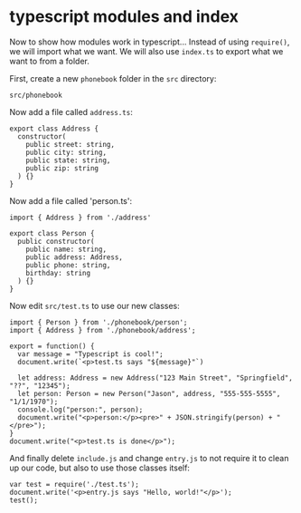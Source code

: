 # typescript modules and index

Now to show how modules work in typescript...  Instead of using `require()`,
we will import what we want.  We will also use `index.ts` to export what we want
to from a folder.

First, create a new `phonebook` folder in the `src` directory:

    src/phonebook
    
Now add a file called `address.ts`:

    export class Address {
      constructor(
        public street: string,
        public city: string,
        public state: string,
        public zip: string
      ) {}
    }

Now add a file called 'person.ts':

    import { Address } from './address'

    export class Person {
      public constructor(
        public name: string,
        public address: Address,
        public phone: string,
        birthday: string
      ) {}
    }

Now edit `src/test.ts` to use our new classes:

    import { Person } from './phonebook/person';
    import { Address } from './phonebook/address';

    export = function() {
      var message = "Typescript is cool!";
      document.write(`<p>test.ts says "${message}"`)
      
      let address: Address = new Address("123 Main Street", "Springfield", "??", "12345");
      let person: Person = new Person("Jason", address, "555-555-5555", "1/1/1970");
      console.log("person:", person);
      document.write("<p>person:</p><pre>" + JSON.stringify(person) + "</pre>");
    }
    document.write("<p>test.ts is done</p>");

And finally delete `include.js` and change `entry.js` to not require it to
clean up our code, but also to use those classes itself:

    var test = require('./test.ts');
    document.write('<p>entry.js says "Hello, world!"</p>');
    test();

